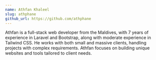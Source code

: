 ```yaml
---
name: Athfan Khaleel
slug: athphane
github_url: https://github.com/athphane
---
```


Athfan is a full-stack web developer from the Maldives, with 7 years of experience in Laravel and Bootstrap, along with moderate experience in Tailwind CSS. He works with both small and massive clients, handling projects with complex requirements. Athfan focuses on building unique websites and tools tailored to client needs.